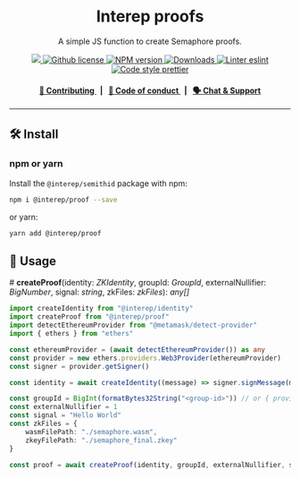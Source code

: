 <p align="center">
    <h1 align="center">
        Interep proofs
    </h1>
    <p align="center">A simple JS function to create Semaphore proofs.</p>
</p>

<p align="center">
    <a href="https://github.com/interep-project">
        <img src="https://img.shields.io/badge/project-Interep-blue.svg?style=flat-square">
    </a>
    <a href="https://github.com/interep-project/interep.js/blob/main/LICENSE">
        <img alt="Github license" src="https://img.shields.io/github/license/interep-project/interep.js.svg?style=flat-square">
    </a>
    <a href="https://www.npmjs.com/package/@interep/proof">
        <img alt="NPM version" src="https://img.shields.io/npm/v/@interep/proof?style=flat-square" />
    </a>
    <a href="https://npmjs.org/package/@interep/proof">
        <img alt="Downloads" src="https://img.shields.io/npm/dm/@interep/proof.svg?style=flat-square" />
    </a>
    <a href="https://eslint.org/">
        <img alt="Linter eslint" src="https://img.shields.io/badge/linter-eslint-8080f2?style=flat-square&logo=eslint" />
    </a>
    <a href="https://prettier.io/">
        <img alt="Code style prettier" src="https://img.shields.io/badge/code%20style-prettier-f8bc45?style=flat-square&logo=prettier" />
    </a>
</p>

<div align="center">
    <h4>
        <a href="https://docs.interep.link/contributing">
            👥 Contributing
        </a>
        <span>&nbsp;&nbsp;|&nbsp;&nbsp;</span>
        <a href="https://docs.interep.link/code-of-conduct">
            🤝 Code of conduct
        </a>
        <span>&nbsp;&nbsp;|&nbsp;&nbsp;</span>
        <a href="https://t.me/interrep">
            🗣️ Chat &amp; Support
        </a>
    </h4>
</div>

---

## 🛠 Install

### npm or yarn

Install the `@interep/semithid` package with npm:

```bash
npm i @interep/proof --save
```

or yarn:

```bash
yarn add @interep/proof
```

## 📜 Usage

\# **createProof**(identity: _ZKIdentity_, groupId: _GroupId_, externalNullifier: _BigNumber_, signal: _string_, zkFiles: _zkFiles_): _any\[]_

```typescript
import createIdentity from "@interep/identity"
import createProof from "@interep/proof"
import detectEthereumProvider from "@metamask/detect-provider"
import { ethers } from "ethers"

const ethereumProvider = (await detectEthereumProvider()) as any
const provider = new ethers.providers.Web3Provider(ethereumProvider)
const signer = provider.getSigner()

const identity = await createIdentity((message) => signer.signMessage(message), "<group-id>") // or <group-provider> for offchain groups.

const groupId = BigInt(formatBytes32String("<group-id>")) // or { provider: "<group-provider>", name: "<group-name>" } for offchain groups.
const externalNullifier = 1
const signal = "Hello World"
const zkFiles = {
    wasmFilePath: "./semaphore.wasm",
    zkeyFilePath: "./semaphore_final.zkey"
}

const proof = await createProof(identity, groupId, externalNullifier, signal, zkFiles)
```
